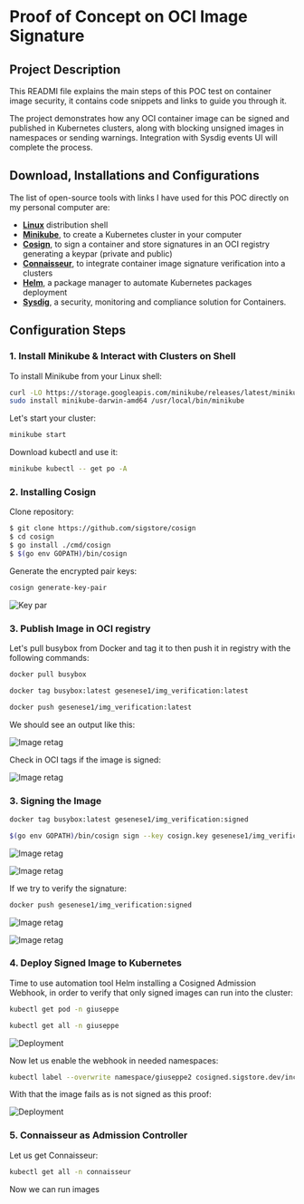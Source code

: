 # Proof of Concept on OCI Image Signature

## Project Description

This READMI file explains the main steps of this POC test on container image security, it contains code snippets and links to guide you through it.

The project demonstrates how any OCI container image can be signed and published in Kubernetes clusters, along with blocking unsigned images in namespaces or sending warnings.
Integration with Sysdig events UI will complete the process.


## Download, Installations and Configurations

The list of open-source tools with links I have used for this POC directly on my personal computer are:

- **[Linux](https://www.linux.org/pages/download/)** distribution shell
- **[Minikube](https://kubernetes.io/docs/tutorials/kubernetes-basics/create-cluster/cluster-intro/)**, to create a Kubernetes cluster in your computer
- **[Cosign](https://www.sigstore.dev/)**, to sign a container and store signatures in an OCI registry generating a keypar (private and public)
- **[Connaisseur](https://sse-secure-systems.github.io/connaisseur/v2.7.0/)**, to integrate container image signature verification into a clusters
- **[Helm](https://helm.sh/)**, a package manager to automate Kubernetes packages deployment
- **[Sysdig](https://sysdig.com/)**, a security, monitoring and compliance solution for Containers.



## Configuration Steps

### 1. Install Minikube & Interact with Clusters on Shell

To install Minikube from your Linux shell:

```bash
curl -LO https://storage.googleapis.com/minikube/releases/latest/minikube-darwin-amd64
sudo install minikube-darwin-amd64 /usr/local/bin/minikube
```

Let's start your cluster:


```bash
minikube start
```

Download kubectl and use it:

```bash
minikube kubectl -- get po -A

```

### 2. Installing Cosign

Clone repository:

```bash
$ git clone https://github.com/sigstore/cosign
$ cd cosign
$ go install ./cmd/cosign
$ $(go env GOPATH)/bin/cosign

```
Generate the encrypted pair keys:

```bash
cosign generate-key-pair

```

![Key par](images/1_install_cosign.png)


### 3. Publish Image in OCI registry

Let's pull busybox from Docker and tag it to then push it in registry with the following commands:

```bash
docker pull busybox

```

```bash
docker tag busybox:latest gesenese1/img_verification:latest

```

```bash
docker push gesenese1/img_verification:latest

```

We should see an output like this:

![Image retag](images/2.png)

Check in OCI tags if the image is signed:

![Image retag](images/3.png)


### 3. Signing the Image


```bash
docker tag busybox:latest gesenese1/img_verification:signed

```

```bash
$(go env GOPATH)/bin/cosign sign --key cosign.key gesenese1/img_verification:signed

```
![Image retag](images/4.1_signing_image.png)



![Image retag](images/5_signed_image.png)

If we try to verify the signature:

```bash
docker push gesenese1/img_verification:signed

```


![Image retag](images/7_image_verification.png)


![Image retag](images/8_dockerhub_image_signed.png)


### 4. Deploy Signed Image to Kubernetes

Time to use automation tool Helm installing a Cosigned Admission Webhook, in order to verify that only signed images can run into the cluster:


```bash
kubectl get pod -n giuseppe

```


```bash
kubectl get all -n giuseppe

```


![Deployment](images/10_deployment.png)

Now let us enable the webhook in needed namespaces:


```bash
kubectl label --overwrite namespace/giuseppe2 cosigned.sigstore.dev/include=true

```

With that the image fails as is not signed as this proof:

![Deployment](images/12_unsigned_proof.png)



### 5. Connaisseur as Admission Controller

Let us get Connaisseur:


```bash
kubectl get all -n connaisseur

```

Now we can run images 
